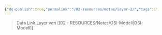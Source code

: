```yaml
---
{"dg-publish":true,"permalink":"/02-resources/notes/layer-2/","tags":["netzwerk","GFN/LF09"],"noteIcon":"","updated":"2025-07-12T13:31:41.304+02:00"}
---
```


>Data Link Layer von [[02 - RESOURCES/Notes/OSI-Modell\|OSI-Modell]]